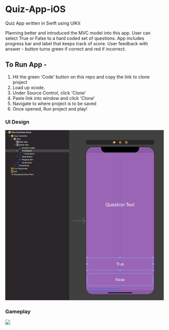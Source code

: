 # Quiz-App-iOS
Quiz App written in Swift using UIKit

Planning better and introduced the MVC model into this app. 
User can select True or False to a hard coded set of questions. App includes progress bar and label that keeps track of score. 
User feedback with answer - button turns green if correct and red if incorrect.

## To Run App - 

1. Hit the green 'Code' button on this repo and copy the link to clone project
2. Load up xcode.
3. Under Source Control, click 'Clone'
4. Paste link into window and click 'Clone'
5. Navigate to where project is to be saved
6. Once opened, Run project and play!

### UI Design
![](images/UIScreenshot.png)

### Gameplay
![](images/actualGameplay2.png)
